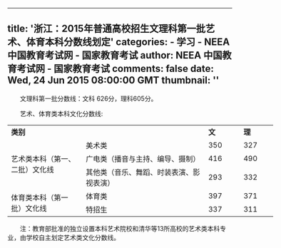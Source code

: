 
---
title: '浙江：2015年普通高校招生文理科第一批艺术、体育本科分数线划定'
categories: 
    - 学习
    - NEEA 中国教育考试网 - 国家教育考试
author: NEEA 中国教育考试网 - 国家教育考试
comments: false
date: Wed, 24 Jun 2015 08:00:00 GMT
thumbnail: ''
---

<div>   
<p>　　文理科第一批分数线：文科 626分，理科605分。</p>

<p>　　艺术、体育类本科文化分数线:</p>

<table border="0" cellpadding="0" cellspacing="0" style="width:596px">
<tbody>
<tr>
<td colspan="2" style="height:19px; width:465px"><strong>类别</strong></td>
<td style="width:68px"><strong>文</strong></td>
<td style="width:63px"><strong>理</strong></td>
</tr>
<tr>
<td rowspan="3" style="height:57px; width:171px">艺术类本科（第一、二批）文化线</td>
<td style="width:295px">美术类</td>
<td style="width:68px">350</td>
<td style="width:63px">327</td>
</tr>
<tr>
<td style="height:19px; width:295px">广电类（播音与主持、编导、摄制）</td>
<td style="width:68px">416</td>
<td style="width:63px">490</td>
</tr>
<tr>
<td style="height:19px; width:295px">其他类（音乐、舞蹈、时装表演、影视表演）</td>
<td style="width:68px">293</td>
<td style="width:63px">332</td>
</tr>
<tr>
<td rowspan="2" style="height:38px; width:171px">体育类本科（第一批）文化线</td>
<td style="width:295px">体育类</td>
<td style="width:68px">397</td>
<td style="width:63px">371</td>
</tr>
<tr>
<td style="height:19px; width:295px">特招生</td>
<td style="width:68px">337</td>
<td style="width:63px">311</td>
</tr>
</tbody>
</table>

<p>　　注：教育部批准的独立设置本科艺术院校和清华等13所高校的艺术类本科专业，由学校自主划定艺术类文化分数线。</p>  
</div>
            